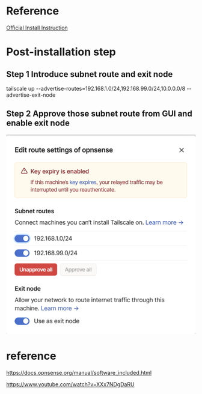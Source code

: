 # Reference

[Official Install Instruction](https://tailscale.com/kb/1097/install-opnsense/)

# Post-installation step

## Step 1 Introduce subnet route and exit node

tailscale up --advertise-routes=192.168.1.0/24,192.168.99.0/24,10.0.0.0/8 --advertise-exit-node

## Step 2 Approve those subnet route from GUI and enable exit node

![Edit route settings of opnsense](image.png)


# reference

https://docs.opnsense.org/manual/software_included.html

https://www.youtube.com/watch?v=XXx7NDgDaRU